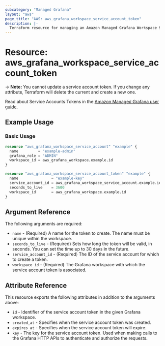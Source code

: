 ```yaml
---
subcategory: "Managed Grafana"
layout: "aws"
page_title: "AWS: aws_grafana_workspace_service_account_token"
description: |-
  Terraform resource for managing an Amazon Managed Grafana Workspace Service Account Token.
---
```


# Resource: aws_grafana_workspace_service_account_token

-> **Note:** You cannot update a service account token. If you change any attribute, Terraform
will delete the current and create a new one.

Read about Service Accounts Tokens in the [Amazon Managed Grafana user guide](https://docs.aws.amazon.com/grafana/latest/userguide/service-accounts.html#service-account-tokens).

## Example Usage

### Basic Usage

```terraform
resource "aws_grafana_workspace_service_account" "example" {
  name         = "example-admin"
  grafana_role = "ADMIN"
  workspace_id = aws_grafana_workspace.example.id
}

resource "aws_grafana_workspace_service_account_token" "example" {
  name               = "example-key"
  service_account_id = aws_grafana_workspace_service_account.example.id
  seconds_to_live    = 3600
  workspace_id       = aws_grafana_workspace.example.id
}
```

## Argument Reference

The following arguments are required:

* `name` - (Required) A name for the token to create. The name must be unique within the workspace.
* `seconds_to_live` - (Required) Sets how long the token will be valid, in seconds. You can set the time up to 30 days in the future.
* `service_account_id` - (Required) The ID of the service account for which to create a token.
* `workspace_id` - (Required) The Grafana workspace with which the service account token is associated.

## Attribute Reference

This resource exports the following attributes in addition to the arguments above:

* `id` - Identifier of the service account token in the given Grafana workspace.
* `created_at` - Specifies when the service account token was created.
* `expires_at` - Specifies when the service account token will expire.
* `key` - The key for the service account token. Used when making calls to the Grafana HTTP APIs to authenticate and authorize the requests.
